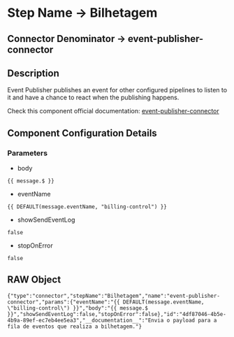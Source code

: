 # Step Name -> Bilhetagem
## Connector Denominator -> event-publisher-connector

## Description

Event Publisher publishes an event for other configured pipelines to listen to it and have a chance to react when the publishing happens.

Check this component official documentation: [event-publisher-connector](https://docs.digibee.com/documentation/components/queues-and-messaging/event-publisher "Digibee event-publisher-connector documentation")

## Component Configuration Details
### Parameters

* body
```
{{ message.$ }}
```

* eventName
```
{{ DEFAULT(message.eventName, "billing-control") }}
```

* showSendEventLog
```
false
```

* stopOnError
```
false
```


## RAW Object

```
{"type":"connector","stepName":"Bilhetagem","name":"event-publisher-connector","params":{"eventName":"{{ DEFAULT(message.eventName, \"billing-control\") }}","body":"{{ message.$ }}","showSendEventLog":false,"stopOnError":false},"id":"4df87046-4b5e-4b9a-89ef-ec7eb4ee5ea3","__documentation__":"Envia o payload para a fila de eventos que realiza a bilhetagem."}
```